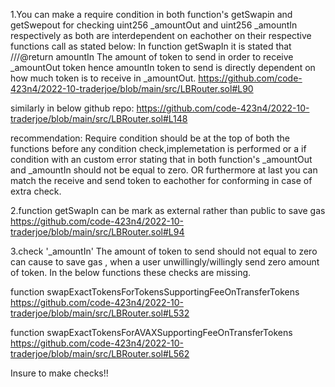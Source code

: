 1.You can make a require condition in both function's getSwapin and getSwepout for checking uint256 _amountOut and uint256 _amountIn respectively as both are interdependent on eachother on their respective functions call as stated below:
In function getSwapIn it is stated that ///@return amountIn The amount of token to send in order to receive _amountOut token hence amountIn token to send is directly dependent on how much token is to receive in _amountOut.
https://github.com/code-423n4/2022-10-traderjoe/blob/main/src/LBRouter.sol#L90

similarly in below github repo:
https://github.com/code-423n4/2022-10-traderjoe/blob/main/src/LBRouter.sol#L148

recommendation: Require condition should be at the top of both the functions before any condition check,implemetation is performed or a if condition with an custom error stating that in both function's _amountOut and _amountIn should not be equal to zero. OR furthermore at last you can match the receive and send token to eachother for conforming in case of extra check.

2.function getSwapIn can be mark as external rather than public to save gas
https://github.com/code-423n4/2022-10-traderjoe/blob/main/src/LBRouter.sol#L94

3.check '_amountIn' The amount of token to send should not equal to zero can cause to save gas , when a user unwillingly/willingly send zero amount of token.
In the below functions these checks are missing.

function swapExactTokensForTokensSupportingFeeOnTransferTokens
https://github.com/code-423n4/2022-10-traderjoe/blob/main/src/LBRouter.sol#L532

function swapExactTokensForAVAXSupportingFeeOnTransferTokens
https://github.com/code-423n4/2022-10-traderjoe/blob/main/src/LBRouter.sol#L562

Insure to make checks!!